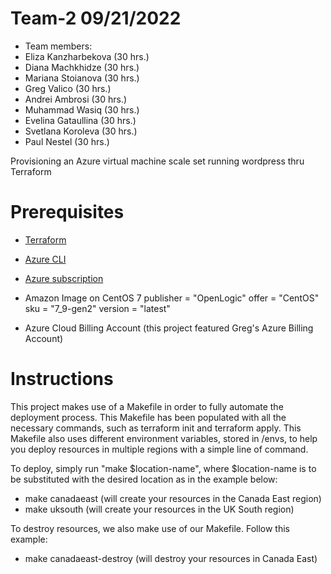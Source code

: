 # Team-2 09/21/2022
* Team members:
* Eliza Kanzharbekova (30 hrs.)
* Diana Machkhidze   (30 hrs.)
* Mariana Stoianova  (30 hrs.)
* Greg Valico        (30 hrs.)
* Andrei Ambrosi     (30 hrs.)
* Muhammad Wasiq     (30 hrs.)
* Evelina Gataullina (30 hrs.)
* Svetlana Koroleva  (30 hrs.)
* Paul Nestel        (30 hrs.)



Provisioning an Azure virtual machine scale set running wordpress thru Terraform


# Prerequisites

* [Terraform](https://www.terraform.io)
* [Azure CLI](https://docs.microsoft.com/en-us/cli/azure/install-azure-cli)
* [Azure subscription](https://azure.microsoft.com/en-us/free)

* Amazon Image on CentOS 7 
    publisher = "OpenLogic"
    offer     = "CentOS"
    sku       = "7_9-gen2"
    version   = "latest"

* Azure Cloud Billing Account (this project featured Greg's Azure Billing Account)



# Instructions

This project makes use of a Makefile in order to fully automate the deployment process.
This Makefile has been populated with all the necessary commands, such as terraform init and terraform apply.
This Makefile also uses different environment variables, stored in /envs, to help you deploy resources in multiple regions with a simple line of command.

To deploy, simply run "make $location-name", where $location-name is to be substituted with the desired location as in the example below:
- make canadaeast (will create your resources in the Canada East region)
- make uksouth    (will create your resources in the UK South region)

To destroy resources, we also make use of our Makefile. Follow this example:
- make canadaeast-destroy (will destroy your resources in Canada East)

